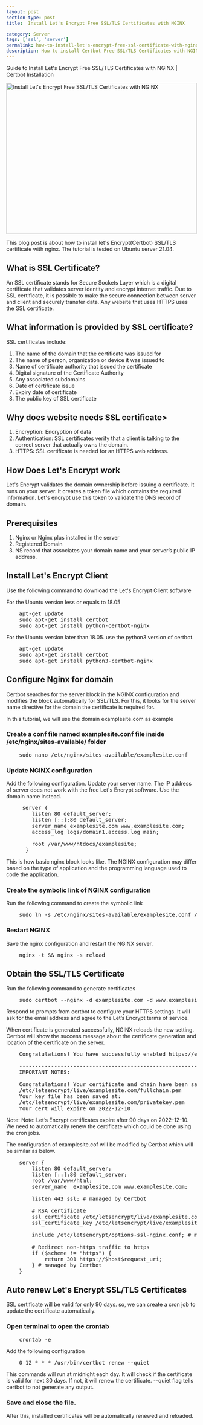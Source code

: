 ```yaml
---
layout: post
section-type: post
title:  Install Let's Encrypt Free SSL/TLS Certificates with NGINX

category: Server
tags: ['ssl', 'server']
permalink: how-to-install-let's-encrypt-free-ssl-certificate-with-nginx
description: How to install Certbot Free SSL/TLS Certificates with NGINX
---
```

Guide to Install Let's Encrypt Free SSL/TLS Certificates with NGINX | Certbot Installation
<!--more-->

<img
    src="{{site.baseurl}}/img/posts/install-certbot-in-nginx.png"
    class="img-thumbnail img-rounded" height="400px" width="100%"
    title="Install Let's Encrypt Free SSL/TLS Certificates with NGINX"
    alt="Install Let's Encrypt Free SSL/TLS Certificates with NGINX">

<section>
<p>
This blog post is about how to install let's Encrypt(Certbot) SSL/TLS certificate with nginx.
The tutorial is tested on Ubuntu server 21.04.
</p>
</section> 

<p>

<section>
<h2>What is SSL Certificate?</h2>
<p>
An SSL certificate stands for Secure Sockets Layer which is a digital certificate that validates server identity and encrypt internet traffic.
Due to SSL certificate, it is possible to make the secure connection between server and client and securely
transfer data. Any website that uses HTTPS uses the SSL certificate.
</p>
</section>

<section>
<h2>What information is provided by SSL certificate?</h2>
<p>SSL certificates include:</p>

<ol>
    <li>The name of the domain that the certificate was issued for</li>
    <li>The name of person, organization or device it was issued to</li>
    <li>Name of certificate authority that issued the certificate</li>
    <li>Digital signature of the Certificate Authority</li>
    <li>Any associated subdomains</li>
    <li>Date of certificate issue</li>
    <li>Expiry date of certificate</li>
    <li>The public key of SSL certificate</li>
</ol>

</section>


<section>
<h2>Why does website needs SSL certificate></h2>

<ol>
    <li><span class="bold">Encryption</span>: Encryption of data</li>
    <li><span class="bold">Authentication</span>: SSL certificates verify that a client is talking to the correct server that actually owns the domain.</li>
    <li><span class="bold">HTTPS</span>: SSL certificate is needed for an HTTPS web address.</li>
</ol>

</section>

<section>
<h2>How Does Let's Encrypt work</h2>
<p>
Let's Encrypt validates the domain ownership before issuing a certificate.
It runs on your server. It creates a token file which contains the required information.
Let's encrypt use this token to validate the DNS record of domain.

</p>
</section>
<section>
<h2>Prerequisites</h2>
<ol>
    <li>Nginx or Nginx plus installed in the server</li>
    <li>Registered Domain</li>
    <li>NS record that associates your domain name and your server’s public IP address.</li>
</ol>
</section>
<section>
<h2>Install Let's Encrypt Client</h2>
<p>Use the following command to download the Let's Encrypt Client software</p>
<p>For the Ubuntu version less or equals to 18.05</p>
<pre class="terminal">
    apt-get update
    sudo apt-get install certbot
    sudo apt-get install python-certbot-nginx
</pre>

<p>For the Ubuntu version later than 18.05. use the python3 version of certbot.</p>
<pre class="terminal">
    apt-get update
    sudo apt-get install certbot
    sudo apt-get install python3-certbot-nginx
</pre>
</section>

<section>
<h2>Configure Nginx for domain</h2>
<p>Certbot searches for the server block in the NGINX configuration and modifies the block automatically for SSL/TLS.
For this, it looks for the server name directive for the domain the certificate is required for.
</p>

<p>In this tutorial, we will use the domain examplesite.com as example</p>

<h3>Create a conf file named <span class="important"> examplesite.conf </span>file inside
<span class="important">/etc/nginx/sites-available/</span> folder </h3>

<pre class="terminal">
    sudo nano /etc/nginx/sites-available/examplesite.conf
</pre>



<h3>Update NGINX configuration</h3>
<p>Add the following configuration. Update your server name. The IP address of server does not work with the
free Let's Encrypt software.
Use the domain name instead.
</p>


<pre class="terminal">
     server {
        listen 80 default_server;
        listen [::]:80 default_server;
        server_name examplesite.com www.examplesite.com;
        access_log logs/domain1.access.log main;
    
        root /var/www/htdocs/examplesite;
      }
</pre>

<p>This is how basic nginx block looks like. The NGINX configuration may differ based on the type of application and
the programming language used to code the application.
</p>


<h3>Create the symbolic link of NGINX configuration</h3>
<p>Run the following command to create the symbolic link </p>

<pre class="terminal">
    sudo ln -s /etc/nginx/sites-available/examplesite.conf /etc/nginx/sites-enabled/
</pre>

<h3>Restart NGINX</h3>
<p>Save the nginx configuration and restart the NGINX server.</p>
<pre class="terminal">
    nginx -t && nginx -s reload
</pre>
</section>

<section>
<h2>Obtain the SSL/TLS Certificate</h2>
<p>Run the following command to generate certificates </p>
<pre class="terminal">
    sudo certbot --nginx -d examplesite.com -d www.examplesite.com
</pre>

<p>
Respond to prompts from certbot to configure your HTTPS settings. It will ask for the email address and 
agree to the Let’s Encrypt terms of service. 
</p>

<p>
When certificate is generated successfully, NGINX reloads the new setting.
Certbot will show the success message about the certificate generation and location of the certificate  on the server.
</p>



<pre class="terminal">
    Congratulations! You have successfully enabled https://examplesite.com and https://www.examplesite.com 
    
    -------------------------------------------------------------------------------------
    IMPORTANT NOTES:
    
    Congratulations! Your certificate and chain have been saved at:
    /etc/letsencrypt/live/examplesite.com/fullchain.pem
    Your key file has been saved at:
    /etc/letsencrypt/live/examplesite.com/privatekey.pem
    Your cert will expire on 2022-12-10.
</pre>

<p>Note: Note: Let’s Encrypt certificates expire after 90 days on 2022-12-10.
We need to automatically renew the certificate which could be done using the cron jobs.</p>

<p>The configuration of examplesite.cof will be modified by Certbot which will be similar as below.  </p>


<pre class="terminal">
    server {
        listen 80 default_server;
        listen [::]:80 default_server;
        root /var/www/html;
        server_name  examplesite.com www.examplesite.com;
    
        listen 443 ssl; # managed by Certbot
    
        # RSA certificate
        ssl_certificate /etc/letsencrypt/live/examplesite.com/fullchain.pem; # managed by Certbot
        ssl_certificate_key /etc/letsencrypt/live/examplesite.com/privkey.pem; # managed by Certbot
    
        include /etc/letsencrypt/options-ssl-nginx.conf; # managed by Certbot
    
        # Redirect non-https traffic to https
        if ($scheme != "https") {
            return 301 https://$host$request_uri;
        } # managed by Certbot
    }
</pre>

</section>



<section>
<h2>Auto renew Let's Encrypt SSL/TLS Certificates </h2>
<p>SSL certificate will be valid for only 90 days. so, we can create a cron job to update the certificate automatically.</p>

<h3>Open terminal to open the crontab</h3>
<pre class="terminal">
    crontab -e
</pre>
<p>Add the following configuration</p>
<pre class="terminal">
    0 12 * * * /usr/bin/certbot renew --quiet
</pre>
<p>This commands will run at midnight each day. It will check if the certificate is valid for next 30 days. If not,
it will renew the certificate. --quiet flag tells certbot to not generate any output.
</p>

<h3>Save and close the file.</h3>
<p>After this, installed certificates will be automatically renewed and reloaded.</p>
</section>

